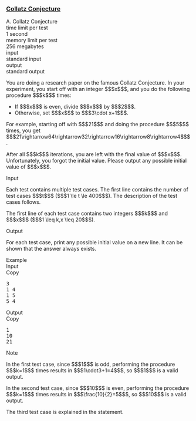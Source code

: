 <h3><a href="https://codeforces.com/contest/2137/problem/A" target="_blank" rel="noopener noreferrer">Collatz Conjecture</a></h3>

<div class="header"><div class="title">A. Collatz Conjecture</div><div class="time-limit"><div class="property-title">time limit per test</div>1 second</div><div class="memory-limit"><div class="property-title">memory limit per test</div>256 megabytes</div><div class="input-file input-standard"><div class="property-title">input</div>standard input</div><div class="output-file output-standard"><div class="property-title">output</div>standard output</div></div><div><p>You are doing a research paper on the famous Collatz Conjecture. In your experiment, you start off with an integer $$$x$$$, and you do the following procedure $$$k$$$ times: </p><ul> <li> If $$$x$$$ is even, divide $$$x$$$ by $$$2$$$. </li><li> Otherwise, set $$$x$$$ to $$$3\cdot x+1$$$. </li></ul><p>For example, starting off with $$$21$$$ and doing the procedure $$$5$$$ times, you get $$$21\rightarrow64\rightarrow32\rightarrow16\rightarrow8\rightarrow4$$$.</p><p>After all $$$k$$$ iterations, you are left with the final value of $$$x$$$. Unfortunately, you forgot the initial value. Please output any possible initial value of $$$x$$$.</p></div><div class="input-specification"><div class="section-title">Input</div><p>Each test contains multiple test cases. The first line contains the number of test cases $$$t$$$ ($$$1 \le t \le 400$$$). The description of the test cases follows. </p><p>The first line of each test case contains two integers $$$k$$$ and $$$x$$$ ($$$1 \leq k,x \leq 20$$$).</p></div><div class="output-specification"><div class="section-title">Output</div><p>For each test case, print any possible initial value on a new line. It can be shown that the answer always exists.</p></div><div class="sample-tests"><div class="section-title">Example</div><div class="sample-test"><div class="input"><div class="title">Input<div title="Copy" data-clipboard-target="#id008166952846933365" id="id007914922159157295" class="input-output-copier">Copy</div></div><pre id="id008166952846933365"><div class="test-example-line test-example-line-even test-example-line-0">3</div><div class="test-example-line test-example-line-odd test-example-line-1">1 4</div><div class="test-example-line test-example-line-even test-example-line-2">1 5</div><div class="test-example-line test-example-line-odd test-example-line-3">5 4</div></pre></div><div class="output"><div class="title">Output<div title="Copy" data-clipboard-target="#id007473669819859645" id="id009993664669346691" class="input-output-copier">Copy</div></div><pre id="id007473669819859645">1
10
21
</pre></div></div></div><div class="note"><div class="section-title">Note</div><p>In the first test case, since $$$1$$$ is odd, performing the procedure $$$k=1$$$ times results in $$$1\cdot3+1=4$$$, so $$$1$$$ is a valid output.</p><p>In the second test case, since $$$10$$$ is even, performing the procedure $$$k=1$$$ times results in $$$\frac{10}{2}=5$$$, so $$$10$$$ is a valid output.</p><p>The third test case is explained in the statement.</p></div>